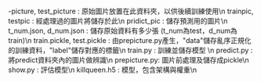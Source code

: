 # 
-picture, test_picture : 原始圖片放置在此資料夾，以供後續訓練使用\n
trainpic, testpic : 經處理過的圖片將儲存於此\n
pridict_pic : 儲存預測用的圖片\n
t_num.json, d_num.json : 儲存原始資料有多少張 (t_num為test，d_num為train)\n
train.pickle, test.pickle : 由prepicture.py產生，"data"儲存亂序正規化的訓練資料，"label"儲存對應的標籤\n
train.py : 訓練並儲存模型 \n
predict.py : 將predict資料夾內的圖片做辨識\n
prepicture.py: 圖片前處理及儲存成pickle\n
show.py : 評估模型\n
killqueen.h5 : 模型，包含架構與權重\n
